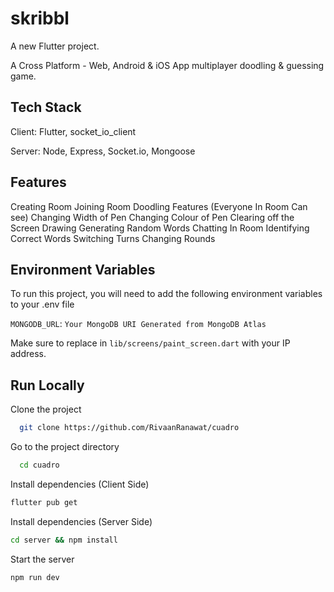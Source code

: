 # skribbl

A new Flutter project.

A Cross Platform - Web, Android & iOS App multiplayer doodling & guessing game.

## Tech Stack
Client: Flutter, socket_io_client

Server: Node, Express, Socket.io, Mongoose
## Features
Creating Room
Joining Room
Doodling Features (Everyone In Room Can see)
Changing Width of Pen
Changing Colour of Pen
Clearing off the Screen
Drawing
Generating Random Words
Chatting In Room
Identifying Correct Words
Switching Turns
Changing Rounds

## Environment Variables

To run this project, you will need to add the following environment variables to your .env file

`MONGODB_URL`: `Your MongoDB URI Generated from MongoDB Atlas`

Make sure to replace <yourip> in `lib/screens/paint_screen.dart` with your IP address.

  
## Run Locally

Clone the project

```bash
  git clone https://github.com/RivaanRanawat/cuadro
```

Go to the project directory

```bash
  cd cuadro
```

Install dependencies (Client Side)
```bash
flutter pub get
```

Install dependencies (Server Side)

```bash
cd server && npm install
```

Start the server

```bash
npm run dev
```
